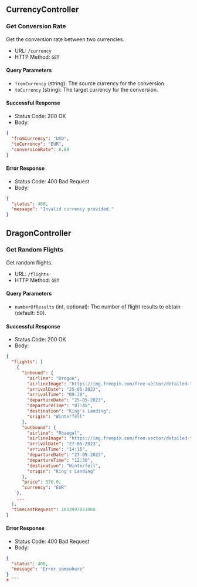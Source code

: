 ## CurrencyController

### Get Conversion Rate

Get the conversion rate between two currencies.

- URL: `/currency`
- HTTP Method: `GET`

#### Query Parameters

- `fromCurrency` (string): The source currency for the conversion.
- `toCurrency` (string): The target currency for the conversion.

#### Successful Response

- Status Code: 200 OK
- Body:

```json
{
  "fromCurrency": "USD",
  "toCurrency": "EUR",
  "conversionRate": 0.89
}
```

#### Error Response

- Status Code: 400 Bad Request
- Body:

```json
{
  "status": 400,
  "message": "Invalid currency provided."
}
```

## DragonController

### Get Random Flights

Get random flights.

- URL: `/flights`
- HTTP Method: `GET`

#### Query Parameters

- `numberOfResults` (int, optional): The number of flight results to obtain (default: 50).

#### Successful Response

- Status Code: 200 OK
- Body:

```json
{
  "flights": [
    {
      "inbound": {
        "airline": "Drogon",
        "airlineImage": "https://img.freepik.com/free-vector/detailed-travel-logo_23-2148616611.jpg?w=2000",
        "arrivalDate": "25-05-2023",
        "arrivalTime": "09:30",
        "departureDate": "25-05-2023",
        "departureTime": "07:45",
        "destination": "King's Landing",
        "origin": "Winterfell"
      },
      "outbound": {
        "airline": "Rhaegal",
        "airlineImage": "https://img.freepik.com/free-vector/detailed-travel-logo_23-2148616611.jpg?w=1380&t=st=1685613738~exp=1685614338~hmac=5cb2b95f2498e9f6e636010f0c206caf388c5d97650e561e024cd785c5046af4",
        "arrivalDate": "27-05-2023",
        "arrivalTime": "14:15",
        "departureDate": "27-05-2023",
        "departureTime": "12:30",
        "destination": "Winterfell",
        "origin": "King's Landing"
      },
      "price": 570.0,
      "currency": "EUR"
    },
    ...
  ],
  "timeLastRequest": 1653997921000
}
```

#### Error Response

- Status Code: 400 Bad Request
- Body:

```json
{
  "status": 400,
  "message": "Error somewhere"
}
+ ```